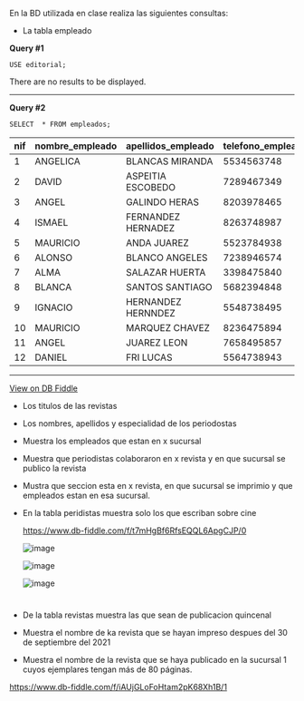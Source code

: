 En la BD utilizada en clase realiza las siguientes consultas:

* La tabla empleado

    
 
**Query #1**

    USE editorial;

There are no results to be displayed.

---
**Query #2**

    SELECT  * FROM empleados;

| nif | nombre_empleado | apellidos_empleado | telefono_empleado | codigo_de_sucursal1 |
| --- | --------------- | ------------------ | ----------------- | ------------------- |
| 1   | ANGELICA        | BLANCAS MIRANDA    | 5534563748        | 1                   |
| 2   | DAVID           | ASPEITIA ESCOBEDO  | 7289467349        | 2                   |
| 3   | ANGEL           | GALINDO HERAS      | 8203978465        | 3                   |
| 4   | ISMAEL          | FERNANDEZ HERNADEZ | 8263748987        | 4                   |
| 5   | MAURICIO        | ANDA JUAREZ        | 5523784938        | 5                   |
| 6   | ALONSO          | BLANCO ANGELES     | 7238946574        | 6                   |
| 7   | ALMA            | SALAZAR HUERTA     | 3398475840        | 7                   |
| 8   | BLANCA          | SANTOS SANTIAGO    | 5682394848        | 8                   |
| 9   | IGNACIO         | HERNANDEZ HERNNDEZ | 5548738495        | 9                   |
| 10  | MAURICIO        | MARQUEZ CHAVEZ     | 8236475894        | 10                  |
| 11  | ANGEL           | JUAREZ LEON        | 7658495857        | 1                   |
| 12  | DANIEL          | FRI LUCAS          | 5564738943        | 1                   |

---

[View on DB Fiddle](https://www.db-fiddle.com/f/iAUjGLoFoHtam2pK68Xh1B/1)
  

  
* Los titulos de las revistas
* Los nombres, apellidos y especialidad de los periodostas
* Muestra los empleados que estan en x sucursal
* Muestra que periodistas colaboraron en x revista y en que sucursal se publico la revista
* Mustra que seccion esta en x revista, en que sucursal se imprimio y que empleados estan en esa sucursal.

  


* En la tabla peridistas muestra solo los que escriban sobre cine

   
   https://www.db-fiddle.com/f/t7mHgBf6RfsEQQL6ApgCJP/0
   
   
  ![image](https://user-images.githubusercontent.com/101213081/178064018-b1cdc336-e7b3-4d16-82f3-5c4fefb85b9b.png)

  ![image](https://user-images.githubusercontent.com/101213081/178064080-782ab78d-588c-47a6-9edb-92a2f42effac.png)
  
  ![image](https://user-images.githubusercontent.com/101213081/178064168-8f330bfa-4d80-4645-a8f2-14f706584d98.png)
  #

* De la tabla revistas muestra las que sean de publicacion quincenal
* Muestra el nombre de ka revista que se hayan impreso despues del 30 de septiembre del 2021
* Muestra el nombre de la revista que se haya publicado en la sucursal 1 cuyos ejemplares tengan más de 80 páginas.

https://www.db-fiddle.com/f/iAUjGLoFoHtam2pK68Xh1B/1

